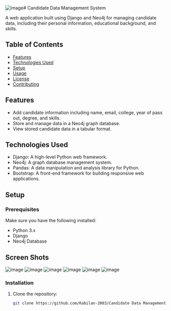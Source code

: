 ![image](https://github.com/user-attachments/assets/b67ee5fc-50e8-438e-9a37-a696b7f44d16)# Candidate Data Management System

A web application built using Django and Neo4j for managing candidate data, including their personal information, educational background, and skills.

## Table of Contents

- [Features](#features)
- [Technologies Used](#technologies-used)
- [Setup](#setup)
- [Usage](#usage)
- [License](#license)
- [Contributing](#contributing)

## Features

- Add candidate information including name, email, college, year of pass out, degree, and skills.
- Store and manage data in a Neo4j graph database.
- View stored candidate data in a tabular format.

## Technologies Used

- Django: A high-level Python web framework.
- Neo4j: A graph database management system.
- Pandas: A data manipulation and analysis library for Python.
- Bootstrap: A front-end framework for building responsive web applications.

## Setup

### Prerequisites

Make sure you have the following installed:

- Python 3.x
- Django
- Neo4j Database
## Screen Shots
![image](https://github.com/user-attachments/assets/68dcd59c-1e0d-4fda-95aa-ad8b727205f7)
![image](https://github.com/user-attachments/assets/612095da-be7f-46e5-847d-5a4998e239e7)
![image](https://github.com/user-attachments/assets/52294b90-9701-41c1-a817-e9a04e12ce88)
![image](https://github.com/user-attachments/assets/a68d17ea-ddfa-4dd1-9d69-b482341fa1bc)
![image](https://github.com/user-attachments/assets/60074842-9058-46ed-8b71-d5172e7c89ff)
![image](https://github.com/user-attachments/assets/7dc24528-24d4-49db-b232-e40f2fc9e554)


### Installation

1. Clone the repository:

   ```bash
   git clone https://github.com/Kabilan-2003/Candidate Data Management System Using Neo4j.git
